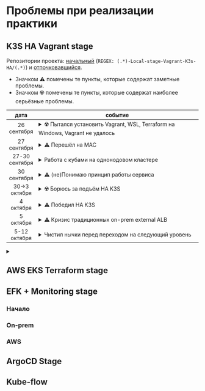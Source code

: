 # Проблемы при реализации практики
## K3S HA Vagrant stage

Репозитории проекта: [начальный](https://github.com/skabrits/Teraform-local) (`REGEX: (.*)-Local-stage-Vagrant-K3s-HA/(.*)`) и [отпочковавшийся](https://github.com/skabrits/K3S-HA-Vagrant).

- Значком :warning: помечены те пункты, которые содержат заметные проблемы.
- Значком :radioactive: помечены те пункты, которые содержат наиболее серьёзные проблемы.

|        дата         | событие                                                                                                                                                                                                                                                                                                                                                                                                                                                                                                                                                                                                                                                                                                                                                                                                                                                                                                                                                                                                                                                                                                                                                                                                                                                                                                                                                                                                                                                                                                                                                                                                                                                                                                                                                                                                          |
|:-------------------:|------------------------------------------------------------------------------------------------------------------------------------------------------------------------------------------------------------------------------------------------------------------------------------------------------------------------------------------------------------------------------------------------------------------------------------------------------------------------------------------------------------------------------------------------------------------------------------------------------------------------------------------------------------------------------------------------------------------------------------------------------------------------------------------------------------------------------------------------------------------------------------------------------------------------------------------------------------------------------------------------------------------------------------------------------------------------------------------------------------------------------------------------------------------------------------------------------------------------------------------------------------------------------------------------------------------------------------------------------------------------------------------------------------------------------------------------------------------------------------------------------------------------------------------------------------------------------------------------------------------------------------------------------------------------------------------------------------------------------------------------------------------------------------------------------------------|
|  26 <br/>сентября   | <details> <summary> :radioactive: Пытался установить Vagrant, WSL, Terraform на Windows, Vagrant не удалось </summary> <ul> <li> Пытался установить vagrant на windows под WSL. </li> <li> В процессе оказалось что необходимо также установить Virtual Box. </li> <li> Оный был как поздее выяснится весьма 'так-себе' совместим с Hyper-V (kernel panic если меньше 2-х ядер и 4 Gb RAM на машинку), без которого не работает уже WSL. Этакий Ураборос. </li> <li> Но до этого я тогда не дошёл, так как wsl был отдельной средой, а vagrant я кажется ставил на windows, поэтому запуская его из под WSL ловил какие-то ошибки про: <br/> :warning: `cmd.exe not found in PATH` </li> </ul> </details>                                                                                                                                                                                                                                                                                                                                                                                                                                                                                                                                                                                                                                                                                                                                                                                                                                                                                                                                                                                                                                                                                                        |
|  27 <br/>сентября   | <details> <summary> :warning: Перешёл на MAC </summary> <ul> <li> Установил Vagrant на mac </li> <li> Какие-то смутные проблемы с Vagrant destroy: вроде как не все ноды умирают. Более не встречались, как разрешились не ясно, но вероятно решение было простым. </li> </ul> </details>                                                                                                                                                                                                                                                                                                                                                                                                                                                                                                                                                                                                                                                                                                                                                                                                                                                                                                                                                                                                                                                                                                                                                                                                                                                                                                                                                                                                                                                                                                                        |
| 27-30 <br/>сентября | <details> <summary> Работа с кубами на однонодовом кластере </summary> <ul> <li> Учусь работать с [кубами](https://github.com/eficode-academy/kubernetes-katas) </li> </ul> </details>                                                                                                                                                                                                                                                                                                                                                                                                                                                                                                                                                                                                                                                                                                                                                                                                                                                                                                                                                                                                                                                                                                                                                                                                                                                                                                                                                                                                                                                                                                                                                                                                                           |
|  30 <br/>сентября   | <details> <summary> :warning: (не)Понимаю принцип работы сервиса </summary> <ul> <li> Удивляюсь почему NodePort service плохо работает при смерти 'ноды подруги матери', хотя ничего удивительного тут нет :upside_down_face: ( или есть?) ) <details> <summary> если интересуют конкретные детали </summary> `Как будет время ответить, есть вопрос по  HA services: я на кластере с 2 worker  и 1 master сделал 8 реплик nginx с сервисом доступным через NodePorts (так как как я понял вариант с LoadBalancer работает только в облаке, а на локалке там вечное pending при получении external IP). Около половины под живут на одной ноде, оставшиеся -- на другой. Когда я убиваю одну поду -- всё работает стабильно. Но когда я убиваю одну ноду с половиной под, секунд 30 вся эта конструкция работает очень нестабильно с перерывами, пока снова не выходит на рабочий режим. Не знаете ли вы в чём дело и спасёт ли от таких проблем ещё 1 worker?`<br/>`Подключаюсь я на соответствующий порт мастер-ноды`<br/>`Я по curl каждые 500 мс запрашиваю веб страницу с мастера (192.168.56.10:30983) и если все годы работают, то стабильно каждые полсекунды оно мне выводит в консоль веб страницу. Когда я убиваю ноду №1 (на которой по всей видимости хостится активный под, у которого я и запрашивал веб страницу), сначала где-то 2-3 секунды curl не выдаёт ничего, потом снова начинает выдавать веб страницы, но не каждые пол секунды, а раз в произвольное количество времени: может например выдавать 3 раза по пол секунды, а потом с перерывом 5 секунд или 10 раз по про секунды, а потом вдруг перестать выдавать на 10 секунд. И такая фигня длится от 30 до 60 секунд, после чего он снова начинает стабильно выдавать страницу раз в пол секунды` </details> </li> </ul> </details> |
| 30->3 <br/>октября  | <details> <summary> :radioactive: Борюсь за подъём HA K3S </summary> <ul> <li> Безуспешно пытаюсь поднять HA K3S кластер по документации Rancher на host-only adapter подсети 192.168.56.* </li> <li> Это мой первый кластер, не скопированный с инета поэтому не уверен во всём. Попутно безуспешно пытаюсь найти на K3S готовый пример HA чтобы взять его за основу. Безуспешно, так как найденные варианты имеют кучу bash кода назначение которого мне не понятно (тогда у меня было плохо с bash, т.е.) </li> <li> Это первый раз когда тупое гугление в лоб не дало результатов и пришлось несколько раз погуглить разные части логов </li> </ul> </details>                                                                                                                                                                                                                                                                                                                                                                                                                                                                                                                                                                                                                                                                                                                                                                                                                                                                                                                                                                                                                                                                                                                                               |
|   4 <br/>октября    | <details> <summary> :warning: Победил HA K3S </summary> <ul> <li> [Проблема](https://github.com/k3s-io/k3s/issues/1267) была в необходимости (подозреваю из-за host-only адаптера) указать `--node-external-ip` </li> <li> Начались проблемы с маком: спантанно исчезающие 40 Гб на диске из-за icloud </li> <li> Предпринял безуспешную попытку миграции на windows (вот тут как раз я дошёл до 2 Босса: kernel panic) ![Паника](panic.jpg) </li> </ul> </details>                                                                                                                                                                                                                                                                                                                                                                                                                                                                                                                                                                                                                                                                                                                                                                                                                                                                                                                                                                                                                                                                                                                                                                                                                                                                                                                                              |
|   5 <br/>октября    | <details> <summary> :warning: Кризис традиционных on-prem external ALB </summary> <ul> <li> Как теперь понимаю, после работы с AWS ALB додумался до создания на NGINX ALB для сервиса типа NodePort, но не смог имплементировать из-за ограничений NGINX по перенаправлению трафика на рандомные порты нод, на которых может появится сервис типа NodePort </li> <li> Сделал NGINX external LB для HA Master Nodes для Api Server (6443 порт) </li> <li> Посему по совету проверенных камрадов и мудрых наставников начал имплементацию MetalLB </li> </ul> </details>                                                                                                                                                                                                                                                                                                                                                                                                                                                                                                                                                                                                                                                                                                                                                                                                                                                                                                                                                                                                                                                                                                                                                                                                                                                    |
|  5-12 <br/>октября  | <details> <summary> Чистил нычки перед переходом на следующий уровень </summary> <ul> <li> Допилил MetalLB </li> <li> Привёл всё в рабочий вид, с тестовым приложением в виде NGINX </li> <li> Вспомнил DJANGO (после 3 лет забвения) </li> <li> Разобрался с Докер, Докерхаб </li> <li> Написал свои Deployment и Service </li> </ul> </details>                                                                                                                                                                                                                                                                                                                                                                                                                                                                                                                                                                                                                                                                                                                                                                                                                                                                                                                                                                                                                                                                                                                                                                                                                                                                                                                                                                                                                                                                |

<details> <summary>  </summary> <ul> <li>  </li> </ul> </details>

## AWS EKS Terraform stage

## EFK + Monitoring stage

### Начало

### On-prem

### AWS

## ArgoCD Stage

## Kube-flow
